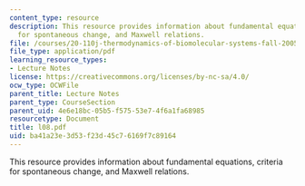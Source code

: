 ```yaml
---
content_type: resource
description: This resource provides information about fundamental equations, criteria
  for spontaneous change, and Maxwell relations.
file: /courses/20-110j-thermodynamics-of-biomolecular-systems-fall-2005/ba41a23e3d53f23d45c76169f7c89164_l08.pdf
file_type: application/pdf
learning_resource_types:
- Lecture Notes
license: https://creativecommons.org/licenses/by-nc-sa/4.0/
ocw_type: OCWFile
parent_title: Lecture Notes
parent_type: CourseSection
parent_uid: 4e6e18bc-05b5-f575-53e7-4f6a1fa68985
resourcetype: Document
title: l08.pdf
uid: ba41a23e-3d53-f23d-45c7-6169f7c89164
---
```

This resource provides information about fundamental equations, criteria for spontaneous change, and Maxwell relations.